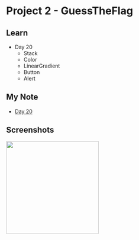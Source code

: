 # **Project 2 - GuessTheFlag**



## **Learn**

- Day 20
    - Stack
    - Color
    - LinearGradient
    - Button
    - Alert


## **My Note**

- [Day 20](https://hsiangdev.notion.site/Day-20-Project-2-part-1-100DaysOfSwiftUI-46b35e0d906c4346a55b400ac98ac650?pvs=4)

## Screenshots

<div>
  <img src="Screenshots/" width="250">
</div>

